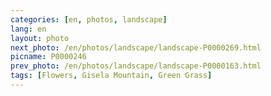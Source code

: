 ```yaml
---
categories: [en, photos, landscape]
lang: en
layout: photo
next_photo: /en/photos/landscape/landscape-P0000269.html
picname: P0000246
prev_photo: /en/photos/landscape/landscape-P0000163.html
tags: [Flowers, Gisela Mountain, Green Grass]
---
```

